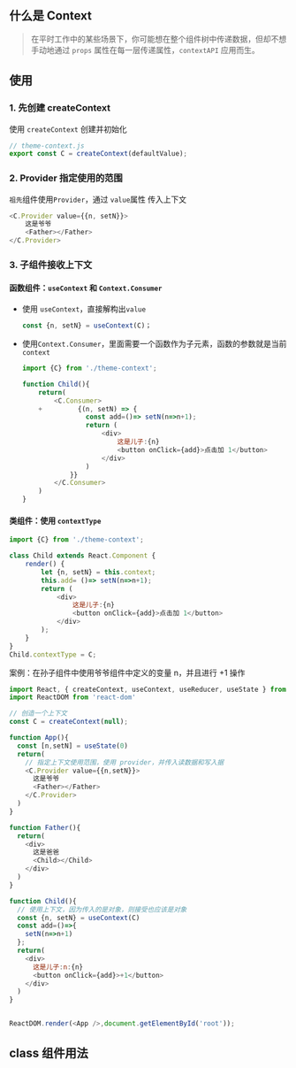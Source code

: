 ## 什么是 Context

> 在平时工作中的某些场景下，你可能想在整个组件树中传递数据，但却不想手动地通过 `props` 属性在每一层传递属性，`contextAPI` 应用而生。

## 使用

### 1. 先创建 createContext

使用 `createContext` 创建并初始化

```js
// theme-context.js
export const C = createContext(defaultValue);
```

### 2. Provider 指定使用的范围

`祖先`组件使用`Provider`，通过 `value`属性 传入上下文

```js
<C.Provider value={{n, setN}}>
    这是爷爷
    <Father></Father>
</C.Provider>
```

### 3. 子组件接收上下文

#### 函数组件：`useContext` 和 `Context.Consumer`

- 使用 `useContext`，直接解构出`value`

    ```js
    const {n, setN} = useContext(C)；
    ```

- 使用`Context.Consumer`，里面需要一个函数作为子元素，函数的参数就是当前`context`

    ```js
    import {C} from './theme-context';

    function Child(){
        return(
            <C.Consumer>
        +         {(n, setN) => {
                    const add=()=> setN(n=>n+1);
                    return (
                        <div>
                            这是儿子:{n}
                            <button onClick={add}>点击加 1</button>
                        </div>
                    )
                }}
            </C.Consumer>
        )
    }
    ```

#### 类组件：使用 `contextType`

```js
import {C} from './theme-context';

class Child extends React.Component {
    render() {
        let {n, setN} = this.context;
        this.add= ()=> setN(n=>n+1);
        return (
            <div>
                这是儿子:{n}
                <button onClick={add}>点击加 1</button>
            </div>
        );
    }
}
Child.contextType = C;
```

案例：在孙子组件中使用爷爷组件中定义的变量 n，并且进行 +1 操作

```js
import React, { createContext, useContext, useReducer, useState } from 'react'
import ReactDOM from 'react-dom'

// 创造一个上下文
const C = createContext(null);

function App(){
  const [n,setN] = useState(0)
  return(
    // 指定上下文使用范围，使用 provider，并传入读数据和写入据
    <C.Provider value={{n,setN}}>
      这是爷爷
      <Father></Father>
    </C.Provider>
  )
}

function Father(){
  return(
    <div>
      这是爸爸
      <Child></Child>
    </div>
  )
}

function Child(){
  // 使用上下文，因为传入的是对象，则接受也应该是对象
  const {n, setN} = useContext(C)
  const add=()=>{
    setN(n=>n+1)
  };
  return(
    <div>
      这是儿子:n:{n}
      <button onClick={add}>+1</button>
    </div>
  )
}


ReactDOM.render(<App />,document.getElementById('root'));
```

## class 组件用法
